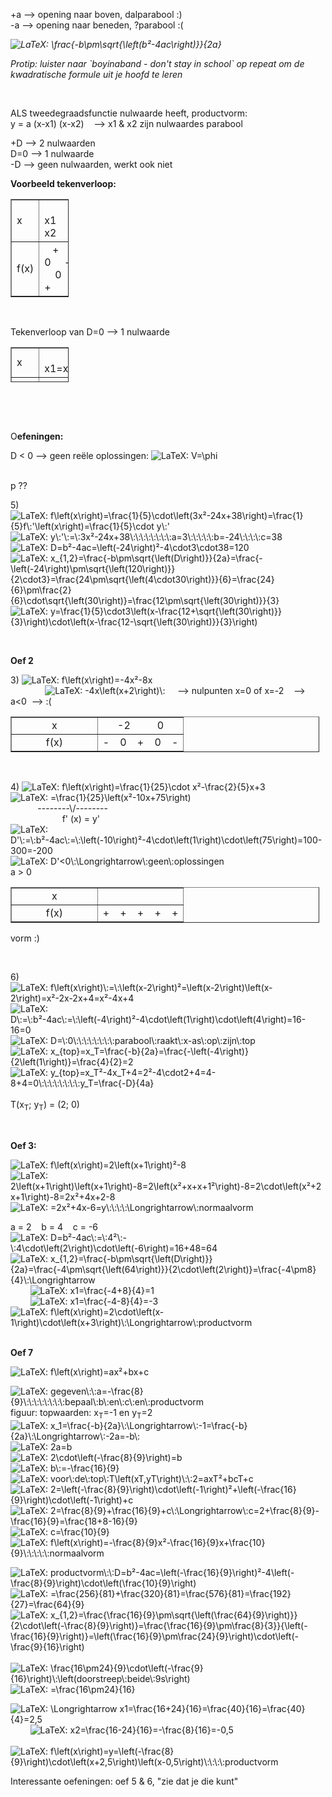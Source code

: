 <p>+a --&gt; opening naar boven, dalparabool :)<br />-a --&gt; opening naar beneden, ?parabool :(</p>
<p><em><img class="equation_image" title="\frac{-b\pm\sqrt{\left(b&sup2;-4ac\right)}}{2a}" src="https://canvas.kdg.be/equation_images/%255Cfrac%257B-b%255Cpm%255Csqrt%257B%255Cleft(b%25C2%25B2-4ac%255Cright)%257D%257D%257B2a%257D" alt="LaTeX: \frac{-b\pm\sqrt{\left(b&sup2;-4ac\right)}}{2a}" data-equation-content="\frac{-b\pm\sqrt{\left(b&sup2;-4ac\right)}}{2a}" /></em></p>
<p><em>Protip: luister naar `boyinaband - don't stay in school` op repeat om de kwadratische formule uit je hoofd te leren</em></p>
<p>&nbsp;</p>
<p>ALS tweedegraadsfunctie nulwaarde heeft, productvorm:<br />y = a (x-x1) (x-x2)&nbsp;&nbsp;&nbsp; --&gt; x1 &amp; x2 zijn nulwaardes parabool</p>
<p>+D --&gt; 2 nulwaarden<br />D=0 --&gt; 1 nulwaarde<br />-D --&gt; geen nulwaarden, werkt ook niet</p>
<p><strong>Voorbeeld tekenverloop:</strong></p>
<table style="border-collapse: collapse; width: 18.4386%;" border="1">
    <tbody>
        <tr>
            <td style="width: 21.9776%;">x</td>
            <td style="width: 77.9656%;">&nbsp;&nbsp; &nbsp; &nbsp; &nbsp; x1&nbsp;&nbsp;&nbsp;&nbsp;&nbsp;&nbsp;&nbsp; x2</td>
        </tr>
        <tr>
            <td style="width: 21.9776%;">f(x)</td>
            <td style="width: 77.9656%;">&nbsp;&nbsp; +&nbsp;&nbsp;&nbsp; 0&nbsp;&nbsp;&nbsp;&nbsp; -&nbsp;&nbsp;&nbsp; 0&nbsp;&nbsp; +</td>
        </tr>
    </tbody>
</table>
<p>&nbsp;</p>
<p>Tekenverloop van D=0 --&gt; 1 nulwaarde</p>
<table style="border-collapse: collapse; width: 18.4386%; height: 56px;" border="1">
    <tbody>
        <tr style="height: 28px;">
            <td style="width: 21.9776%; height: 28px;">x</td>
            <td style="width: 77.9656%; height: 28px;">&nbsp;&nbsp; &nbsp;&nbsp; &nbsp; &nbsp; x1=x2</td>
        </tr>
        <tr style="height: 28px;">
            <td style="width: 21.9776%; height: 28px;">f(x)</td>
            <td style="width: 77.9656%; height: 28px;">&nbsp;&nbsp; +&nbsp;&nbsp; &nbsp;&nbsp; &nbsp;&nbsp; 0 &nbsp; &nbsp;&nbsp;&nbsp; +</td>
        </tr>
    </tbody>
</table>
<p>&nbsp;</p>
<p>&nbsp;</p>
<p>O<strong>efeningen:</strong></p>
<p>D &lt; 0 --&gt; geen re&euml;le oplossingen: <img class="equation_image" title="V=\phi" src="https://canvas.kdg.be/equation_images/V%253D%255Cphi" alt="LaTeX: V=\phi" data-equation-content="V=\phi" /></p>
<p><br />p ??</p>
<p>5) <img class="equation_image" title="f\left(x\right)=\frac{1}{5}\cdot\left(3x&sup2;-24x+38\right)=\frac{1}{5}f\:'\left(x\right)=\frac{1}{5}\cdot y\:'" src="https://canvas.kdg.be/equation_images/f%255Cleft(x%255Cright)%253D%255Cfrac%257B1%257D%257B5%257D%255Ccdot%255Cleft(3x%25C2%25B2-24x%252B38%255Cright)%253D%255Cfrac%257B1%257D%257B5%257Df%255C%253A'%255Cleft(x%255Cright)%253D%255Cfrac%257B1%257D%257B5%257D%255Ccdot%2520y%255C%253A'" alt="LaTeX: f\left(x\right)=\frac{1}{5}\cdot\left(3x&sup2;-24x+38\right)=\frac{1}{5}f\:'\left(x\right)=\frac{1}{5}\cdot y\:'" data-equation-content="f\left(x\right)=\frac{1}{5}\cdot\left(3x&sup2;-24x+38\right)=\frac{1}{5}f\:'\left(x\right)=\frac{1}{5}\cdot y\:'" /><br /><img class="equation_image" title="y\:'\:=\:3x&sup2;-24x+38\:\:\:\:\:\:\:\:a=3\:\:\:\:\:b=-24\:\:\:\:c=38" src="https://canvas.kdg.be/equation_images/y%255C%253A'%255C%253A%253D%255C%253A3x%25C2%25B2-24x%252B38%255C%253A%255C%253A%255C%253A%255C%253A%255C%253A%255C%253A%255C%253A%255C%253Aa%253D3%255C%253A%255C%253A%255C%253A%255C%253A%255C%253Ab%253D-24%255C%253A%255C%253A%255C%253A%255C%253Ac%253D38" alt="LaTeX: y\:'\:=\:3x&sup2;-24x+38\:\:\:\:\:\:\:\:a=3\:\:\:\:\:b=-24\:\:\:\:c=38" data-equation-content="y\:'\:=\:3x&sup2;-24x+38\:\:\:\:\:\:\:\:a=3\:\:\:\:\:b=-24\:\:\:\:c=38" /><br /><img class="equation_image" title="D=b&sup2;-4ac=\left(-24\right)&sup2;-4\cdot3\cdot38=120" src="https://canvas.kdg.be/equation_images/D%253Db%25C2%25B2-4ac%253D%255Cleft(-24%255Cright)%25C2%25B2-4%255Ccdot3%255Ccdot38%253D120" alt="LaTeX: D=b&sup2;-4ac=\left(-24\right)&sup2;-4\cdot3\cdot38=120" data-equation-content="D=b&sup2;-4ac=\left(-24\right)&sup2;-4\cdot3\cdot38=120" /><br /><img class="equation_image" title="x_{1,2}=\frac{-b\pm\sqrt{\left(D\right)}}{2a}=\frac{-\left(-24\right)\pm\sqrt{\left(120\right)}}{2\cdot3}=\frac{24\pm\sqrt{\left(4\cdot30\right)}}{6}=\frac{24}{6}\pm\frac{2}{6}\cdot\sqrt{\left(30\right)}=\frac{12\pm\sqrt{\left(30\right)}}{3}" src="https://canvas.kdg.be/equation_images/x_%257B1%252C2%257D%253D%255Cfrac%257B-b%255Cpm%255Csqrt%257B%255Cleft(D%255Cright)%257D%257D%257B2a%257D%253D%255Cfrac%257B-%255Cleft(-24%255Cright)%255Cpm%255Csqrt%257B%255Cleft(120%255Cright)%257D%257D%257B2%255Ccdot3%257D%253D%255Cfrac%257B24%255Cpm%255Csqrt%257B%255Cleft(4%255Ccdot30%255Cright)%257D%257D%257B6%257D%253D%255Cfrac%257B24%257D%257B6%257D%255Cpm%255Cfrac%257B2%257D%257B6%257D%255Ccdot%255Csqrt%257B%255Cleft(30%255Cright)%257D%253D%255Cfrac%257B12%255Cpm%255Csqrt%257B%255Cleft(30%255Cright)%257D%257D%257B3%257D" alt="LaTeX: x_{1,2}=\frac{-b\pm\sqrt{\left(D\right)}}{2a}=\frac{-\left(-24\right)\pm\sqrt{\left(120\right)}}{2\cdot3}=\frac{24\pm\sqrt{\left(4\cdot30\right)}}{6}=\frac{24}{6}\pm\frac{2}{6}\cdot\sqrt{\left(30\right)}=\frac{12\pm\sqrt{\left(30\right)}}{3}" data-equation-content="x_{1,2}=\frac{-b\pm\sqrt{\left(D\right)}}{2a}=\frac{-\left(-24\right)\pm\sqrt{\left(120\right)}}{2\cdot3}=\frac{24\pm\sqrt{\left(4\cdot30\right)}}{6}=\frac{24}{6}\pm\frac{2}{6}\cdot\sqrt{\left(30\right)}=\frac{12\pm\sqrt{\left(30\right)}}{3}" /><br /><img class="equation_image" title="y=\frac{1}{5}\cdot3\left(x-\frac{12+\sqrt{\left(30\right)}}{3}\right)\cdot\left(x-\frac{12-\sqrt{\left(30\right)}}{3}\right)" src="https://canvas.kdg.be/equation_images/y%253D%255Cfrac%257B1%257D%257B5%257D%255Ccdot3%255Cleft(x-%255Cfrac%257B12%252B%255Csqrt%257B%255Cleft(30%255Cright)%257D%257D%257B3%257D%255Cright)%255Ccdot%255Cleft(x-%255Cfrac%257B12-%255Csqrt%257B%255Cleft(30%255Cright)%257D%257D%257B3%257D%255Cright)" alt="LaTeX: y=\frac{1}{5}\cdot3\left(x-\frac{12+\sqrt{\left(30\right)}}{3}\right)\cdot\left(x-\frac{12-\sqrt{\left(30\right)}}{3}\right)" data-equation-content="y=\frac{1}{5}\cdot3\left(x-\frac{12+\sqrt{\left(30\right)}}{3}\right)\cdot\left(x-\frac{12-\sqrt{\left(30\right)}}{3}\right)" /></p>
<p>&nbsp;</p>
<p><strong>Oef 2</strong></p>
<p>3) <img class="equation_image" title="f\left(x\right)=-4x&sup2;-8x" src="https://canvas.kdg.be/equation_images/f%255Cleft(x%255Cright)%253D-4x%25C2%25B2-8x" alt="LaTeX: f\left(x\right)=-4x&sup2;-8x" data-equation-content="f\left(x\right)=-4x&sup2;-8x" /> <br />&nbsp; &nbsp; &nbsp; &nbsp; &nbsp; &nbsp; &nbsp; <img class="equation_image" title="-4x\left(x+2\right)\:" src="https://canvas.kdg.be/equation_images/-4x%255Cleft(x%252B2%255Cright)%255C%253A" alt="LaTeX: -4x\left(x+2\right)\:" data-equation-content="-4x\left(x+2\right)\:" /> &nbsp;&nbsp;&nbsp; --&gt; nulpunten x=0 of x=-2&nbsp;&nbsp;&nbsp; --&gt;&nbsp; a&lt;0&nbsp; --&gt; :(</p>
<table style="border-collapse: collapse; width: 97.9611%;" border="1">
    <tbody>
        <tr>
            <td style="width: 49.9716%; text-align: center;">x</td>
            <td style="width: 49.9716%; text-align: center;">-2 &nbsp;&nbsp; &nbsp;&nbsp;&nbsp;&nbsp;&nbsp; 0</td>
        </tr>
        <tr>
            <td style="width: 49.9716%; text-align: center;">f(x)</td>
            <td style="width: 49.9716%; text-align: center;">-&nbsp;&nbsp;&nbsp; 0&nbsp; &nbsp; +&nbsp;&nbsp;&nbsp; 0&nbsp;&nbsp;&nbsp; -</td>
        </tr>
    </tbody>
</table>
<p>&nbsp;</p>
<p>4) <img class="equation_image" title="f\left(x\right)=\frac{1}{25}\cdot x&sup2;-\frac{2}{5}x+3" src="https://canvas.kdg.be/equation_images/f%255Cleft(x%255Cright)%253D%255Cfrac%257B1%257D%257B25%257D%255Ccdot%2520x%25C2%25B2-%255Cfrac%257B2%257D%257B5%257Dx%252B3" alt="LaTeX: f\left(x\right)=\frac{1}{25}\cdot x&sup2;-\frac{2}{5}x+3" data-equation-content="f\left(x\right)=\frac{1}{25}\cdot x&sup2;-\frac{2}{5}x+3" /><br /><img class="equation_image" title="=\frac{1}{25}\left(x&sup2;-10x+75\right)" src="https://canvas.kdg.be/equation_images/%253D%255Cfrac%257B1%257D%257B25%257D%255Cleft(x%25C2%25B2-10x%252B75%255Cright)" alt="LaTeX: =\frac{1}{25}\left(x&sup2;-10x+75\right)" data-equation-content="=\frac{1}{25}\left(x&sup2;-10x+75\right)" /><br />&nbsp;&nbsp;&nbsp;&nbsp;&nbsp;&nbsp;&nbsp;&nbsp;&nbsp;&nbsp; --------\/--------<br />&nbsp;&nbsp;&nbsp;&nbsp;&nbsp;&nbsp;&nbsp;&nbsp;&nbsp;&nbsp;&nbsp;&nbsp;&nbsp;&nbsp;&nbsp;&nbsp;&nbsp;&nbsp;&nbsp;&nbsp; f' (x) = y'<br /><img class="equation_image" title="D'\:=\:b&sup2;-4ac\:=\:\left(-10\right)&sup2;-4\cdot\left(1\right)\cdot\left(75\right)=100-300=-200" src="https://canvas.kdg.be/equation_images/D'%255C%253A%253D%255C%253Ab%25C2%25B2-4ac%255C%253A%253D%255C%253A%255Cleft(-10%255Cright)%25C2%25B2-4%255Ccdot%255Cleft(1%255Cright)%255Ccdot%255Cleft(75%255Cright)%253D100-300%253D-200" alt="LaTeX: D'\:=\:b&sup2;-4ac\:=\:\left(-10\right)&sup2;-4\cdot\left(1\right)\cdot\left(75\right)=100-300=-200" data-equation-content="D'\:=\:b&sup2;-4ac\:=\:\left(-10\right)&sup2;-4\cdot\left(1\right)\cdot\left(75\right)=100-300=-200" /><br /><img class="equation_image" title="D'&lt;0\:\Longrightarrow\:geen\:oplossingen" src="https://canvas.kdg.be/equation_images/D'%253C0%255C%253A%255CLongrightarrow%255C%253Ageen%255C%253Aoplossingen" alt="LaTeX: D'&lt;0\:\Longrightarrow\:geen\:oplossingen" data-equation-content="D'&lt;0\:\Longrightarrow\:geen\:oplossingen" /><br />a &gt; 0</p>
<table style="border-collapse: collapse; width: 97.9611%;" border="1">
    <tbody>
        <tr>
            <td style="width: 49.9716%; text-align: center;">x</td>
            <td style="width: 49.9716%; text-align: center;"></td>
        </tr>
        <tr>
            <td style="width: 49.9716%; text-align: center;">f(x)</td>
            <td style="width: 49.9716%; text-align: center;">+&nbsp;&nbsp;&nbsp; +&nbsp; &nbsp; +&nbsp;&nbsp;&nbsp; + &nbsp;&nbsp; +</td>
        </tr>
    </tbody>
</table>
<p>vorm :)</p>
<p>&nbsp;</p>
<p>6) <img class="equation_image" title="f\left(x\right)\:=\:\left(x-2\right)&sup2;=\left(x-2\right)\left(x-2\right)=x&sup2;-2x-2x+4=x&sup2;-4x+4" src="https://canvas.kdg.be/equation_images/f%255Cleft(x%255Cright)%255C%253A%253D%255C%253A%255Cleft(x-2%255Cright)%25C2%25B2%253D%255Cleft(x-2%255Cright)%255Cleft(x-2%255Cright)%253Dx%25C2%25B2-2x-2x%252B4%253Dx%25C2%25B2-4x%252B4" alt="LaTeX: f\left(x\right)\:=\:\left(x-2\right)&sup2;=\left(x-2\right)\left(x-2\right)=x&sup2;-2x-2x+4=x&sup2;-4x+4" data-equation-content="f\left(x\right)\:=\:\left(x-2\right)&sup2;=\left(x-2\right)\left(x-2\right)=x&sup2;-2x-2x+4=x&sup2;-4x+4" /><br /><img class="equation_image" title="D\:=\:b&sup2;-4ac\:=\:\left(-4\right)&sup2;-4\cdot\left(1\right)\cdot\left(4\right)=16-16=0" src="https://canvas.kdg.be/equation_images/D%255C%253A%253D%255C%253Ab%25C2%25B2-4ac%255C%253A%253D%255C%253A%255Cleft(-4%255Cright)%25C2%25B2-4%255Ccdot%255Cleft(1%255Cright)%255Ccdot%255Cleft(4%255Cright)%253D16-16%253D0" alt="LaTeX: D\:=\:b&sup2;-4ac\:=\:\left(-4\right)&sup2;-4\cdot\left(1\right)\cdot\left(4\right)=16-16=0" data-equation-content="D\:=\:b&sup2;-4ac\:=\:\left(-4\right)&sup2;-4\cdot\left(1\right)\cdot\left(4\right)=16-16=0" /><br /><img class="equation_image" title="D=\:0\:\:\:\:\:\:\:\:parabool\:raakt\:x-as\:op\:zijn\:top" src="https://canvas.kdg.be/equation_images/D%253D%255C%253A0%255C%253A%255C%253A%255C%253A%255C%253A%255C%253A%255C%253A%255C%253A%255C%253Aparabool%255C%253Araakt%255C%253Ax-as%255C%253Aop%255C%253Azijn%255C%253Atop" alt="LaTeX: D=\:0\:\:\:\:\:\:\:\:parabool\:raakt\:x-as\:op\:zijn\:top" data-equation-content="D=\:0\:\:\:\:\:\:\:\:parabool\:raakt\:x-as\:op\:zijn\:top" /><br /><img class="equation_image" title="x_{top}=x_T=\frac{-b}{2a}=\frac{-\left(-4\right)}{2\left(1\right)}=\frac{4}{2}=2" src="https://canvas.kdg.be/equation_images/x_%257Btop%257D%253Dx_T%253D%255Cfrac%257B-b%257D%257B2a%257D%253D%255Cfrac%257B-%255Cleft(-4%255Cright)%257D%257B2%255Cleft(1%255Cright)%257D%253D%255Cfrac%257B4%257D%257B2%257D%253D2" alt="LaTeX: x_{top}=x_T=\frac{-b}{2a}=\frac{-\left(-4\right)}{2\left(1\right)}=\frac{4}{2}=2" data-equation-content="x_{top}=x_T=\frac{-b}{2a}=\frac{-\left(-4\right)}{2\left(1\right)}=\frac{4}{2}=2" /><br /><img class="equation_image" title="y_{top}=x_T&sup2;-4x_T+4=2&sup2;-4\cdot2+4=4-8+4=0\:\:\:\:\:\:\:\:y_T=\frac{-D}{4a}" src="https://canvas.kdg.be/equation_images/y_%257Btop%257D%253Dx_T%25C2%25B2-4x_T%252B4%253D2%25C2%25B2-4%255Ccdot2%252B4%253D4-8%252B4%253D0%255C%253A%255C%253A%255C%253A%255C%253A%255C%253A%255C%253A%255C%253A%255C%253Ay_T%253D%255Cfrac%257B-D%257D%257B4a%257D" alt="LaTeX: y_{top}=x_T&sup2;-4x_T+4=2&sup2;-4\cdot2+4=4-8+4=0\:\:\:\:\:\:\:\:y_T=\frac{-D}{4a}" data-equation-content="y_{top}=x_T&sup2;-4x_T+4=2&sup2;-4\cdot2+4=4-8+4=0\:\:\:\:\:\:\:\:y_T=\frac{-D}{4a}" /> &nbsp; &nbsp;<br />T(x<sub>T</sub>; y<sub>T</sub>) = (2; 0)</p>
<p>&nbsp;</p>
<p><strong>Oef 3:</strong></p>
<p><img class="equation_image" title="f\left(x\right)=2\left(x+1\right)&sup2;-8" src="https://canvas.kdg.be/equation_images/f%255Cleft(x%255Cright)%253D2%255Cleft(x%252B1%255Cright)%25C2%25B2-8" alt="LaTeX: f\left(x\right)=2\left(x+1\right)&sup2;-8" data-equation-content="f\left(x\right)=2\left(x+1\right)&sup2;-8" /><br /><img class="equation_image" title="2\left(x+1\right)\left(x+1\right)-8=2\left(x&sup2;+x+x+1&sup2;\right)-8=2\cdot\left(x&sup2;+2x+1\right)-8=2x&sup2;+4x+2-8" src="https://canvas.kdg.be/equation_images/2%255Cleft(x%252B1%255Cright)%255Cleft(x%252B1%255Cright)-8%253D2%255Cleft(x%25C2%25B2%252Bx%252Bx%252B1%25C2%25B2%255Cright)-8%253D2%255Ccdot%255Cleft(x%25C2%25B2%252B2x%252B1%255Cright)-8%253D2x%25C2%25B2%252B4x%252B2-8" alt="LaTeX: 2\left(x+1\right)\left(x+1\right)-8=2\left(x&sup2;+x+x+1&sup2;\right)-8=2\cdot\left(x&sup2;+2x+1\right)-8=2x&sup2;+4x+2-8" data-equation-content="2\left(x+1\right)\left(x+1\right)-8=2\left(x&sup2;+x+x+1&sup2;\right)-8=2\cdot\left(x&sup2;+2x+1\right)-8=2x&sup2;+4x+2-8" /><br /><img class="equation_image" title="=2x&sup2;+4x-6=y\:\:\:\:\Longrightarrow\:normaalvorm" src="https://canvas.kdg.be/equation_images/%253D2x%25C2%25B2%252B4x-6%253Dy%255C%253A%255C%253A%255C%253A%255C%253A%255CLongrightarrow%255C%253Anormaalvorm" alt="LaTeX: =2x&sup2;+4x-6=y\:\:\:\:\Longrightarrow\:normaalvorm" data-equation-content="=2x&sup2;+4x-6=y\:\:\:\:\Longrightarrow\:normaalvorm" /></p>
<p>a = 2&nbsp;&nbsp;&nbsp; b = 4&nbsp;&nbsp;&nbsp; c = -6<br /><img class="equation_image" title="D=b&sup2;-4ac\:=\:4&sup2;\:-\:4\cdot\left(2\right)\cdot\left(-6\right)=16+48=64" src="https://canvas.kdg.be/equation_images/D%253Db%25C2%25B2-4ac%255C%253A%253D%255C%253A4%25C2%25B2%255C%253A-%255C%253A4%255Ccdot%255Cleft(2%255Cright)%255Ccdot%255Cleft(-6%255Cright)%253D16%252B48%253D64" alt="LaTeX: D=b&sup2;-4ac\:=\:4&sup2;\:-\:4\cdot\left(2\right)\cdot\left(-6\right)=16+48=64" data-equation-content="D=b&sup2;-4ac\:=\:4&sup2;\:-\:4\cdot\left(2\right)\cdot\left(-6\right)=16+48=64" /><br /><img class="equation_image" title="x_{1,2}=\frac{-b\pm\sqrt{\left(D\right)}}{2a}=\frac{-4\pm\sqrt{\left(64\right)}}{2\cdot\left(2\right)}=\frac{-4\pm8}{4}\:\Longrightarrow" src="https://canvas.kdg.be/equation_images/x_%257B1%252C2%257D%253D%255Cfrac%257B-b%255Cpm%255Csqrt%257B%255Cleft(D%255Cright)%257D%257D%257B2a%257D%253D%255Cfrac%257B-4%255Cpm%255Csqrt%257B%255Cleft(64%255Cright)%257D%257D%257B2%255Ccdot%255Cleft(2%255Cright)%257D%253D%255Cfrac%257B-4%255Cpm8%257D%257B4%257D%255C%253A%255CLongrightarrow" alt="LaTeX: x_{1,2}=\frac{-b\pm\sqrt{\left(D\right)}}{2a}=\frac{-4\pm\sqrt{\left(64\right)}}{2\cdot\left(2\right)}=\frac{-4\pm8}{4}\:\Longrightarrow" data-equation-content="x_{1,2}=\frac{-b\pm\sqrt{\left(D\right)}}{2a}=\frac{-4\pm\sqrt{\left(64\right)}}{2\cdot\left(2\right)}=\frac{-4\pm8}{4}\:\Longrightarrow" /> <br />&nbsp; &nbsp; &nbsp; &nbsp; <img class="equation_image" title="x1=\frac{-4+8}{4}=1" src="https://canvas.kdg.be/equation_images/x1%253D%255Cfrac%257B-4%252B8%257D%257B4%257D%253D1" alt="LaTeX: x1=\frac{-4+8}{4}=1" data-equation-content="x1=\frac{-4+8}{4}=1" /><br />&nbsp; &nbsp; &nbsp; &nbsp; <img class="equation_image" title="x1=\frac{-4-8}{4}=-3" src="https://canvas.kdg.be/equation_images/x1%253D%255Cfrac%257B-4-8%257D%257B4%257D%253D-3" alt="LaTeX: x1=\frac{-4-8}{4}=-3" data-equation-content="x1=\frac{-4-8}{4}=-3" /><br /><img class="equation_image" title="f\left(x\right)=2\cdot\left(x-1\right)\cdot\left(x+3\right)\:\Longrightarrow\:productvorm" src="https://canvas.kdg.be/equation_images/f%255Cleft(x%255Cright)%253D2%255Ccdot%255Cleft(x-1%255Cright)%255Ccdot%255Cleft(x%252B3%255Cright)%255C%253A%255CLongrightarrow%255C%253Aproductvorm" alt="LaTeX: f\left(x\right)=2\cdot\left(x-1\right)\cdot\left(x+3\right)\:\Longrightarrow\:productvorm" data-equation-content="f\left(x\right)=2\cdot\left(x-1\right)\cdot\left(x+3\right)\:\Longrightarrow\:productvorm" /></p>
<p><strong><br />Oef 7</strong></p>
<p><img class="equation_image" title="f\left(x\right)=ax&sup2;+bx+c" src="https://canvas.kdg.be/equation_images/f%255Cleft(x%255Cright)%253Dax%25C2%25B2%252Bbx%252Bc" alt="LaTeX: f\left(x\right)=ax&sup2;+bx+c" data-equation-content="f\left(x\right)=ax&sup2;+bx+c" /></p>
<p><img class="equation_image" title="gegeven\:\:a=-\frac{8}{9}\:\:\:\:\:\:\:\:bepaal\:b\:en\:c\:en\:productvorm" src="https://canvas.kdg.be/equation_images/gegeven%255C%253A%255C%253Aa%253D-%255Cfrac%257B8%257D%257B9%257D%255C%253A%255C%253A%255C%253A%255C%253A%255C%253A%255C%253A%255C%253A%255C%253Abepaal%255C%253Ab%255C%253Aen%255C%253Ac%255C%253Aen%255C%253Aproductvorm" alt="LaTeX: gegeven\:\:a=-\frac{8}{9}\:\:\:\:\:\:\:\:bepaal\:b\:en\:c\:en\:productvorm" data-equation-content="gegeven\:\:a=-\frac{8}{9}\:\:\:\:\:\:\:\:bepaal\:b\:en\:c\:en\:productvorm" /><br />figuur: topwaarden: x<sub>T</sub>=-1 en y<sub>T</sub>=2<br /><img class="equation_image" title="x_1=\frac{-b}{2a}\:\Longrightarrow\:-1=\frac{-b}{2a}\:\Longrightarrow\:-2a=-b\:" src="https://canvas.kdg.be/equation_images/x_1%253D%255Cfrac%257B-b%257D%257B2a%257D%255C%253A%255CLongrightarrow%255C%253A-1%253D%255Cfrac%257B-b%257D%257B2a%257D%255C%253A%255CLongrightarrow%255C%253A-2a%253D-b%255C%253A" alt="LaTeX: x_1=\frac{-b}{2a}\:\Longrightarrow\:-1=\frac{-b}{2a}\:\Longrightarrow\:-2a=-b\:" data-equation-content="x_1=\frac{-b}{2a}\:\Longrightarrow\:-1=\frac{-b}{2a}\:\Longrightarrow\:-2a=-b\:" /><br /><img class="equation_image" title="2a=b" src="https://canvas.kdg.be/equation_images/2a%253Db" alt="LaTeX: 2a=b" data-equation-content="2a=b" /><br /><img class="equation_image" title="2\cdot\left(-\frac{8}{9}\right)=b" src="https://canvas.kdg.be/equation_images/2%255Ccdot%255Cleft(-%255Cfrac%257B8%257D%257B9%257D%255Cright)%253Db" alt="LaTeX: 2\cdot\left(-\frac{8}{9}\right)=b" data-equation-content="2\cdot\left(-\frac{8}{9}\right)=b" /><br /><img class="equation_image" title="b\:=-\frac{16}{9}" src="https://canvas.kdg.be/equation_images/b%255C%253A%253D-%255Cfrac%257B16%257D%257B9%257D" alt="LaTeX: b\:=-\frac{16}{9}" data-equation-content="b\:=-\frac{16}{9}" /><br /><img class="equation_image" title="voor\:de\:top\:T\left(xT,yT\right)\:\:2=axT&sup2;+bcT+c" src="https://canvas.kdg.be/equation_images/voor%255C%253Ade%255C%253Atop%255C%253AT%255Cleft(xT%252CyT%255Cright)%255C%253A%255C%253A2%253DaxT%25C2%25B2%252BbcT%252Bc" alt="LaTeX: voor\:de\:top\:T\left(xT,yT\right)\:\:2=axT&sup2;+bcT+c" data-equation-content="voor\:de\:top\:T\left(xT,yT\right)\:\:2=axT&sup2;+bcT+c" /><br /><img class="equation_image" title="2=\left(-\frac{8}{9}\right)\cdot\left(-1\right)&sup2;+\left(-\frac{16}{9}\right)\cdot\left(-1\right)+c" src="https://canvas.kdg.be/equation_images/2%253D%255Cleft(-%255Cfrac%257B8%257D%257B9%257D%255Cright)%255Ccdot%255Cleft(-1%255Cright)%25C2%25B2%252B%255Cleft(-%255Cfrac%257B16%257D%257B9%257D%255Cright)%255Ccdot%255Cleft(-1%255Cright)%252Bc" alt="LaTeX: 2=\left(-\frac{8}{9}\right)\cdot\left(-1\right)&sup2;+\left(-\frac{16}{9}\right)\cdot\left(-1\right)+c" data-equation-content="2=\left(-\frac{8}{9}\right)\cdot\left(-1\right)&sup2;+\left(-\frac{16}{9}\right)\cdot\left(-1\right)+c" /><br /><img class="equation_image" title="2=\frac{8}{9}+\frac{16}{9}+c\:\Longrightarrow\:c=2+\frac{8}{9}-\frac{16}{9}=\frac{18+8-16}{9}" src="https://canvas.kdg.be/equation_images/2%253D%255Cfrac%257B8%257D%257B9%257D%252B%255Cfrac%257B16%257D%257B9%257D%252Bc%255C%253A%255CLongrightarrow%255C%253Ac%253D2%252B%255Cfrac%257B8%257D%257B9%257D-%255Cfrac%257B16%257D%257B9%257D%253D%255Cfrac%257B18%252B8-16%257D%257B9%257D" alt="LaTeX: 2=\frac{8}{9}+\frac{16}{9}+c\:\Longrightarrow\:c=2+\frac{8}{9}-\frac{16}{9}=\frac{18+8-16}{9}" data-equation-content="2=\frac{8}{9}+\frac{16}{9}+c\:\Longrightarrow\:c=2+\frac{8}{9}-\frac{16}{9}=\frac{18+8-16}{9}" /><br /><img class="equation_image" title="c=\frac{10}{9}" src="https://canvas.kdg.be/equation_images/c%253D%255Cfrac%257B10%257D%257B9%257D" alt="LaTeX: c=\frac{10}{9}" data-equation-content="c=\frac{10}{9}" /><br /><img class="equation_image" title="f\left(x\right)=-\frac{8}{9}x&sup2;-\frac{16}{9}x+\frac{10}{9}\:\:\:\:\:normaalvorm" src="https://canvas.kdg.be/equation_images/f%255Cleft(x%255Cright)%253D-%255Cfrac%257B8%257D%257B9%257Dx%25C2%25B2-%255Cfrac%257B16%257D%257B9%257Dx%252B%255Cfrac%257B10%257D%257B9%257D%255C%253A%255C%253A%255C%253A%255C%253A%255C%253Anormaalvorm" alt="LaTeX: f\left(x\right)=-\frac{8}{9}x&sup2;-\frac{16}{9}x+\frac{10}{9}\:\:\:\:\:normaalvorm" data-equation-content="f\left(x\right)=-\frac{8}{9}x&sup2;-\frac{16}{9}x+\frac{10}{9}\:\:\:\:\:normaalvorm" /></p>
<p><img class="equation_image" title="productvorm\:\:D=b&sup2;-4ac=\left(-\frac{16}{9}\right)&sup2;-4\left(-\frac{8}{9}\right)\cdot\left(\frac{10}{9}\right)" src="https://canvas.kdg.be/equation_images/productvorm%255C%253A%255C%253AD%253Db%25C2%25B2-4ac%253D%255Cleft(-%255Cfrac%257B16%257D%257B9%257D%255Cright)%25C2%25B2-4%255Cleft(-%255Cfrac%257B8%257D%257B9%257D%255Cright)%255Ccdot%255Cleft(%255Cfrac%257B10%257D%257B9%257D%255Cright)" alt="LaTeX: productvorm\:\:D=b&sup2;-4ac=\left(-\frac{16}{9}\right)&sup2;-4\left(-\frac{8}{9}\right)\cdot\left(\frac{10}{9}\right)" data-equation-content="productvorm\:\:D=b&sup2;-4ac=\left(-\frac{16}{9}\right)&sup2;-4\left(-\frac{8}{9}\right)\cdot\left(\frac{10}{9}\right)" /><br /><img class="equation_image" title="=\frac{256}{81}+\frac{320}{81}=\frac{576}{81}=\frac{192}{27}=\frac{64}{9}" src="https://canvas.kdg.be/equation_images/%253D%255Cfrac%257B256%257D%257B81%257D%252B%255Cfrac%257B320%257D%257B81%257D%253D%255Cfrac%257B576%257D%257B81%257D%253D%255Cfrac%257B192%257D%257B27%257D%253D%255Cfrac%257B64%257D%257B9%257D" alt="LaTeX: =\frac{256}{81}+\frac{320}{81}=\frac{576}{81}=\frac{192}{27}=\frac{64}{9}" data-equation-content="=\frac{256}{81}+\frac{320}{81}=\frac{576}{81}=\frac{192}{27}=\frac{64}{9}" /><br /><img class="equation_image" title="x_{1,2}=\frac{\frac{16}{9}\pm\sqrt{\left(\frac{64}{9}\right)}}{2\cdot\left(-\frac{8}{9}\right)}=\frac{\frac{16}{9}\pm\frac{8}{3}}{\left(-\frac{16}{9}\right)}=\left(\frac{16}{9}\pm\frac{24}{9}\right)\cdot\left(-\frac{9}{16}\right)" src="https://canvas.kdg.be/equation_images/x_%257B1%252C2%257D%253D%255Cfrac%257B%255Cfrac%257B16%257D%257B9%257D%255Cpm%255Csqrt%257B%255Cleft(%255Cfrac%257B64%257D%257B9%257D%255Cright)%257D%257D%257B2%255Ccdot%255Cleft(-%255Cfrac%257B8%257D%257B9%257D%255Cright)%257D%253D%255Cfrac%257B%255Cfrac%257B16%257D%257B9%257D%255Cpm%255Cfrac%257B8%257D%257B3%257D%257D%257B%255Cleft(-%255Cfrac%257B16%257D%257B9%257D%255Cright)%257D%253D%255Cleft(%255Cfrac%257B16%257D%257B9%257D%255Cpm%255Cfrac%257B24%257D%257B9%257D%255Cright)%255Ccdot%255Cleft(-%255Cfrac%257B9%257D%257B16%257D%255Cright)" alt="LaTeX: x_{1,2}=\frac{\frac{16}{9}\pm\sqrt{\left(\frac{64}{9}\right)}}{2\cdot\left(-\frac{8}{9}\right)}=\frac{\frac{16}{9}\pm\frac{8}{3}}{\left(-\frac{16}{9}\right)}=\left(\frac{16}{9}\pm\frac{24}{9}\right)\cdot\left(-\frac{9}{16}\right)" data-equation-content="x_{1,2}=\frac{\frac{16}{9}\pm\sqrt{\left(\frac{64}{9}\right)}}{2\cdot\left(-\frac{8}{9}\right)}=\frac{\frac{16}{9}\pm\frac{8}{3}}{\left(-\frac{16}{9}\right)}=\left(\frac{16}{9}\pm\frac{24}{9}\right)\cdot\left(-\frac{9}{16}\right)" /><br /><br /><img class="equation_image" title="\frac{16\pm24}{9}\cdot\left(-\frac{9}{16}\right)\:\left(doorstreep\:beide\:9s\right)" src="https://canvas.kdg.be/equation_images/%255Cfrac%257B16%255Cpm24%257D%257B9%257D%255Ccdot%255Cleft(-%255Cfrac%257B9%257D%257B16%257D%255Cright)%255C%253A%255Cleft(doorstreep%255C%253Abeide%255C%253A9s%255Cright)" alt="LaTeX: \frac{16\pm24}{9}\cdot\left(-\frac{9}{16}\right)\:\left(doorstreep\:beide\:9s\right)" data-equation-content="\frac{16\pm24}{9}\cdot\left(-\frac{9}{16}\right)\:\left(doorstreep\:beide\:9s\right)" /><br /><img class="equation_image" title="=\frac{16\pm24}{16}" src="https://canvas.kdg.be/equation_images/%253D%255Cfrac%257B16%255Cpm24%257D%257B16%257D" alt="LaTeX: =\frac{16\pm24}{16}" data-equation-content="=\frac{16\pm24}{16}" /></p>
<p><img class="equation_image" title="\Longrightarrow x1=\frac{16+24}{16}=\frac{40}{16}=\frac{40}{4}=2,5" src="https://canvas.kdg.be/equation_images/%255CLongrightarrow%2520x1%253D%255Cfrac%257B16%252B24%257D%257B16%257D%253D%255Cfrac%257B40%257D%257B16%257D%253D%255Cfrac%257B40%257D%257B4%257D%253D2%252C5" alt="LaTeX: \Longrightarrow x1=\frac{16+24}{16}=\frac{40}{16}=\frac{40}{4}=2,5" data-equation-content="\Longrightarrow x1=\frac{16+24}{16}=\frac{40}{16}=\frac{40}{4}=2,5" /><br />&nbsp; &nbsp; &nbsp;&nbsp;&nbsp; <img class="equation_image" title="x2=\frac{16-24}{16}=-\frac{8}{16}=-0,5" src="https://canvas.kdg.be/equation_images/x2%253D%255Cfrac%257B16-24%257D%257B16%257D%253D-%255Cfrac%257B8%257D%257B16%257D%253D-0%252C5" alt="LaTeX: x2=\frac{16-24}{16}=-\frac{8}{16}=-0,5" data-equation-content="x2=\frac{16-24}{16}=-\frac{8}{16}=-0,5" /><br />&nbsp; &nbsp; &nbsp; &nbsp; <img class="equation_image" title="f\left(x\right)=y=\left(-\frac{8}{9}\right)\cdot\left(x+2,5\right)\left(x-0,5\right)\:\:\:\:productvorm" src="https://canvas.kdg.be/equation_images/f%255Cleft(x%255Cright)%253Dy%253D%255Cleft(-%255Cfrac%257B8%257D%257B9%257D%255Cright)%255Ccdot%255Cleft(x%252B2%252C5%255Cright)%255Cleft(x-0%252C5%255Cright)%255C%253A%255C%253A%255C%253A%255C%253Aproductvorm" alt="LaTeX: f\left(x\right)=y=\left(-\frac{8}{9}\right)\cdot\left(x+2,5\right)\left(x-0,5\right)\:\:\:\:productvorm" data-equation-content="f\left(x\right)=y=\left(-\frac{8}{9}\right)\cdot\left(x+2,5\right)\left(x-0,5\right)\:\:\:\:productvorm" /></p>
<p>Interessante oefeningen: oef 5 &amp; 6, "zie dat je die kunt"</p>

